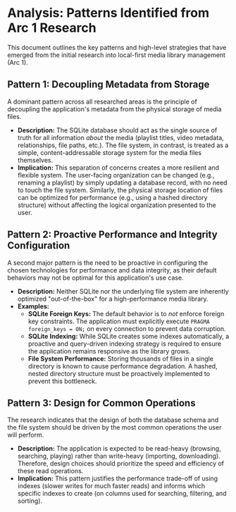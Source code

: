 # Analysis: Patterns Identified from Arc 1 Research

This document outlines the key patterns and high-level strategies that have emerged from the initial research into local-first media library management (Arc 1).

## Pattern 1: Decoupling Metadata from Storage

A dominant pattern across all researched areas is the principle of decoupling the application's metadata from the physical storage of media files.

*   **Description:** The SQLite database should act as the single source of truth for all information *about* the media (playlist titles, video metadata, relationships, file paths, etc.). The file system, in contrast, is treated as a simple, content-addressable storage system for the media files themselves.
*   **Implication:** This separation of concerns creates a more resilient and flexible system. The user-facing organization can be changed (e.g., renaming a playlist) by simply updating a database record, with no need to touch the file system. Similarly, the physical storage location of files can be optimized for performance (e.g., using a hashed directory structure) without affecting the logical organization presented to the user.

## Pattern 2: Proactive Performance and Integrity Configuration

A second major pattern is the need to be proactive in configuring the chosen technologies for performance and data integrity, as their default behaviors may not be optimal for this application's use case.

*   **Description:** Neither SQLite nor the underlying file system are inherently optimized "out-of-the-box" for a high-performance media library.
*   **Examples:**
    *   **SQLite Foreign Keys:** The default behavior is to *not* enforce foreign key constraints. The application must explicitly execute `PRAGMA foreign_keys = ON;` on every connection to prevent data corruption.
    *   **SQLite Indexing:** While SQLite creates some indexes automatically, a proactive and query-driven indexing strategy is required to ensure the application remains responsive as the library grows.
    *   **File System Performance:** Storing thousands of files in a single directory is known to cause performance degradation. A hashed, nested directory structure must be proactively implemented to prevent this bottleneck.

## Pattern 3: Design for Common Operations

The research indicates that the design of both the database schema and the file system should be driven by the most common operations the user will perform.

*   **Description:** The application is expected to be read-heavy (browsing, searching, playing) rather than write-heavy (importing, downloading). Therefore, design choices should prioritize the speed and efficiency of these read operations.
*   **Implication:** This pattern justifies the performance trade-off of using indexes (slower writes for much faster reads) and informs which specific indexes to create (on columns used for searching, filtering, and sorting).
